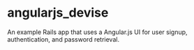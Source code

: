 angularjs_devise
================

An example Rails app that uses a Angular.js UI for user signup, authentication, and password retrieval.